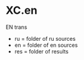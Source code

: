XC.en
=====

EN trans
 
 * ru = folder of ru sources
 * en = folder of en sources
 * res = folder of results
